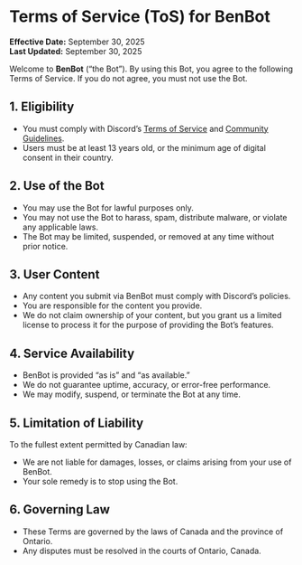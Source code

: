 # Terms of Service (ToS) for BenBot

**Effective Date:** September 30, 2025  
**Last Updated:** September 30, 2025

Welcome to **BenBot** (“the Bot”). By using this Bot, you agree to the following Terms of Service. If you do not agree, you must not use the Bot.

## 1. Eligibility
- You must comply with Discord’s [Terms of Service](https://discord.com/terms) and [Community Guidelines](https://discord.com/guidelines).  
- Users must be at least 13 years old, or the minimum age of digital consent in their country.  

## 2. Use of the Bot
- You may use the Bot for lawful purposes only.  
- You may not use the Bot to harass, spam, distribute malware, or violate any applicable laws.  
- The Bot may be limited, suspended, or removed at any time without prior notice.  

## 3. User Content
- Any content you submit via BenBot must comply with Discord’s policies.  
- You are responsible for the content you provide.  
- We do not claim ownership of your content, but you grant us a limited license to process it for the purpose of providing the Bot’s features.  

## 4. Service Availability
- BenBot is provided “as is” and “as available.”  
- We do not guarantee uptime, accuracy, or error-free performance.  
- We may modify, suspend, or terminate the Bot at any time.  

## 5. Limitation of Liability
To the fullest extent permitted by Canadian law:  
- We are not liable for damages, losses, or claims arising from your use of BenBot.  
- Your sole remedy is to stop using the Bot.  

## 6. Governing Law
- These Terms are governed by the laws of Canada and the province of Ontario.  
- Any disputes must be resolved in the courts of Ontario, Canada.
